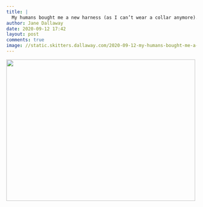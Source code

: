 ```yaml
---
title: |
  My humans bought me a new harness (as I can’t wear a collar anymore). I look like I’m ready for an adventure
author: Jane Dallaway
date: 2020-09-12 17:42
layout: post
comments: true
image: //static.skitters.dallaway.com/2020-09-12-my-humans-bought-me-a-new-harness--as-i-can-t-wear-a-collar-anymore---i-look-like-i-m-ready-for-an-adventure-thumb-1-IMG-0114.JPG
---
```


<div>
        <a href="//static.skitters.dallaway.com/2020-09-12-my-humans-bought-me-a-new-harness--as-i-can-t-wear-a-collar-anymore---i-look-like-i-m-ready-for-an-adventure-fullsize-1-IMG-0114.JPG">
          <img src="//static.skitters.dallaway.com/2020-09-12-my-humans-bought-me-a-new-harness--as-i-can-t-wear-a-collar-anymore---i-look-like-i-m-ready-for-an-adventure-thumb-1-IMG-0114.JPG" width="500" height="375"/>
        </a>
      </div>


  
      